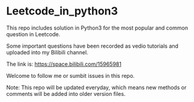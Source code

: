 # Leetcode_in_python3
This repo includes solution in Python3 for the most popular and common question in Leetcode.

Some important questions have been recorded as vedio tutorials and uploaded into my Bilibili channel.

The link is: https://space.bilibili.com/15965981

Welcome to follow me or sumbit issues in this repo.

Note:
This repo will be updated everyday, which means new methods or comments will be added into older version files.

